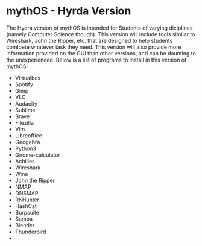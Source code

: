 # mythOS - Hyrda Version
The Hydra version of mythOS is intended for Students of varying diciplines (namely Computer Science though). This version will include tools similar to Wireshark, John the Ripper, etc. that are designed to help students comlpete whatever task they need. This version will also provide more information provided on the GUI than other versions, and can be daunting to the unexperienced. Below is a list of programs to install in this version of mythOS:

* Virtualbox
* Spotify
* Gimp
* VLC
* Audacity
* Sublime
* Brave
* Filezilla
* Vim
* Libreoffice
* Geogebra
* Python3
* Gnome-calculator
* Achilles
* Wireshark
* Wine
* John the Ripper
* NMAP
* DNSMAP
* RKHunter
* HashCat
* Burpsuite
* Samba
* Blender
* Thunderbird
* 
